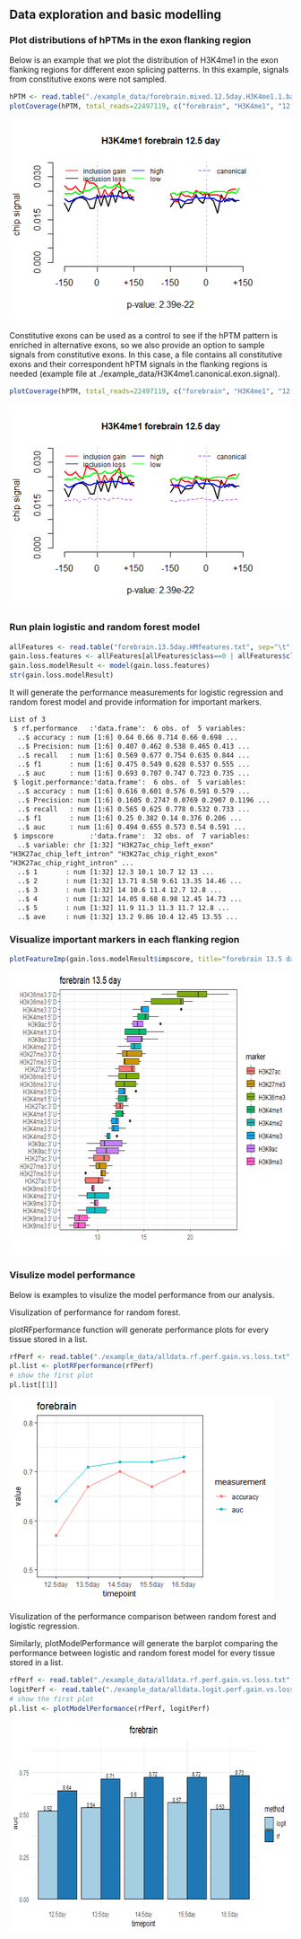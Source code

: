 ## Data exploration and basic modelling

### Plot distributions of hPTMs in the exon flanking region

Below is an example that we plot the distribution of H3K4me1 in the exon flanking regions
for different exon splicing patterns. In this example, signals from constitutive exons were not sampled.

```R
hPTM <- read.table("./example_data/forebrain.mixed.12.5day.H3K4me1.1.bam.sam.hm.signal", sep="\t", header=TRUE)
plotCoverage(hPTM, total_reads=22497119, c("forebrain", "H3K4me1", "12.5 day"), subsampleCanonical=F, CanonicalFile=NULL)
```
<img src="../figs/H3K4me1.hm.distr.png" width="509" height="362" /> 

Constitutive exons can be used as a control to see if the hPTM pattern is enriched in alternative exons, 
so we also provide an option to sample signals from constitutive exons. 
In this case, a file contains all constitutive exons and their correspondent hPTM signals 
in the flanking regions is needed (example file at ./example_data/H3K4me1.canonical.exon.signal).

```R
plotCoverage(hPTM, total_reads=22497119, c("forebrain", "H3K4me1", "12.5 day"), subsampleCanonical=T, CanonicalFile="./example_data/H3K4me1.canonical.exon.signal")
```
<img src="../figs/H3K4me1.sampled.distr.png" width="509" height="362" /> 

### Run plain logistic and random forest model

```R
allFeatures <- read.table("forebrain.13.5day.HMfeatures.txt", sep="\t", header=TRUE)
gain.loss.features <- allFeatures[allFeatures$class==0 | allFeatures$class==1, ]
gain.loss.modelResult <- model(gain.loss.features)
str(gain.loss.modelResult)
```
It will generate the performance measurements for logistic regression and random forest model and
provide information for important markers.

```
List of 3
 $ rf.performance   :'data.frame':	6 obs. of  5 variables:
  ..$ accuracy : num [1:6] 0.64 0.66 0.714 0.66 0.698 ...
  ..$ Precision: num [1:6] 0.407 0.462 0.538 0.465 0.413 ...
  ..$ recall   : num [1:6] 0.569 0.677 0.754 0.635 0.844 ...
  ..$ f1       : num [1:6] 0.475 0.549 0.628 0.537 0.555 ...
  ..$ auc      : num [1:6] 0.693 0.707 0.747 0.723 0.735 ...
 $ logit.performance:'data.frame':	6 obs. of  5 variables:
  ..$ accuracy : num [1:6] 0.616 0.601 0.576 0.591 0.579 ...
  ..$ Precision: num [1:6] 0.1605 0.2747 0.0769 0.2907 0.1196 ...
  ..$ recall   : num [1:6] 0.565 0.625 0.778 0.532 0.733 ...
  ..$ f1       : num [1:6] 0.25 0.382 0.14 0.376 0.206 ...
  ..$ auc      : num [1:6] 0.494 0.655 0.573 0.54 0.591 ...
 $ impscore         :'data.frame':	32 obs. of  7 variables:
  ..$ variable: chr [1:32] "H3K27ac_chip_left_exon" "H3K27ac_chip_left_intron" "H3K27ac_chip_right_exon" "H3K27ac_chip_right_intron" ...
  ..$ 1       : num [1:32] 12.3 10.1 10.7 12 13 ...
  ..$ 2       : num [1:32] 13.71 8.58 9.61 13.35 14.46 ...
  ..$ 3       : num [1:32] 14 10.6 11.4 12.7 12.8 ...
  ..$ 4       : num [1:32] 14.05 8.68 8.98 12.45 14.73 ...
  ..$ 5       : num [1:32] 11.9 11.3 11.3 11.7 12.8 ...
  ..$ ave     : num [1:32] 13.2 9.86 10.4 12.45 13.55 ...
```

### Visualize important markers in each flanking region
```r
plotFeatureImp(gain.loss.modelResult$impscore, title="forebrain 13.5 day")
```
<img src="../figs/forebrain.impfeatures.png" width="668" height="505" />

### Visulize model performance
Below is examples to visulize the model performance from our analysis.

Visulization of performance for random forest. 

plotRFperformance function will generate performance plots for
every tissue stored in a list.

```r
rfPerf <- read.table("./example_data/alldata.rf.perf.gain.vs.loss.txt", sep="\t", header=TRUE)
pl.list <- plotRFperformance(rfPerf)
# show the first plot
pl.list[[1]]
```
<img src="../figs/RF.performance.example.png" width="473" height="365" />

Visulization of the performance comparison between random forest and logistic regression. 

Similarly, plotModelPerformance
will generate the barplot comparing the performance between logistic and random forest model for every tissue stored
in a list.

```r
rfPerf <- read.table("./example_data/alldata.rf.perf.gain.vs.loss.txt", sep="\t", header=TRUE)
logitPerf <- read.table("./example_data/alldata.logit.perf.gain.vs.loss.txt", sep="\t", header=TRUE)
# show the first plot
pl.list <- plotModelPerformance(rfPerf, logitPerf)
```
<img src="../figs/performance.comp.example.png" width="712" height="376" />




 